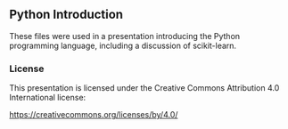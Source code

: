 ## Python Introduction

These files were used in a presentation introducing the Python programming language, including a
discussion of scikit-learn.

### License

This presentation is licensed under the Creative Commons Attribution 4.0 International license:

https://creativecommons.org/licenses/by/4.0/
